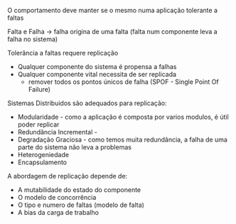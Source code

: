
O comportamento deve manter se o mesmo numa aplicação tolerante a faltas

Falta e Falha -> falha origina de uma falta (falta num componente leva a falha no sistema)

Tolerância a faltas requere replicação

- Qualquer componente do sistema é propensa a falhas
- Qualquer componente vital necessita de ser replicada
    * remover todos os pontos únicos de falha (SPOF - Single Point Of Failure)

Sistemas Distribuidos são adequados para replicação:

- Modularidade - como a aplicação é composta por varios modulos, é útil poder replicar
- Redundância Incremental - 
- Degradação Graciosa - como temos muita redundância, a falha de uma parte do sistema não leva a problemas
- Heterogeniedade
- Encapsulamento

A abordagem de replicação depende de:

- A mutabilidade do estado do componente
- O modelo de concorrência
- O tipo e numero de faltas (modelo de falta)
- A bias da carga de trabalho
